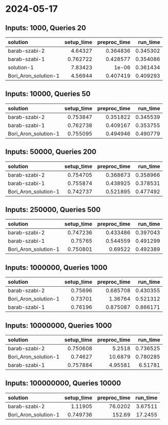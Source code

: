 # 2024-05-17

## Inputs: 1000, Queries 20

| solution             |   setup_time |   preproc_time |   run_time |
|:---------------------|-------------:|---------------:|-----------:|
| barab-szabi-2        |     4.64327  |       0.364836 |   0.345302 |
| barab-szabi-1        |     0.762722 |       0.428577 |   0.354086 |
| solution-1           |     7.83423  |       1e-06    |   0.361434 |
| Bori_Aron_solution-1 |     4.56944  |       0.407419 |   0.409293 |

## Inputs: 10000, Queries 50

| solution             |   setup_time |   preproc_time |   run_time |
|:---------------------|-------------:|---------------:|-----------:|
| barab-szabi-2        |     0.753847 |       0.351822 |   0.345539 |
| barab-szabi-1        |     0.762738 |       0.409167 |   0.353755 |
| Bori_Aron_solution-1 |     0.755095 |       0.494946 |   0.490779 |

## Inputs: 50000, Queries 200

| solution             |   setup_time |   preproc_time |   run_time |
|:---------------------|-------------:|---------------:|-----------:|
| barab-szabi-2        |     0.754705 |       0.368673 |   0.358966 |
| barab-szabi-1        |     0.755874 |       0.438925 |   0.378531 |
| Bori_Aron_solution-1 |     0.742737 |       0.521895 |   0.477492 |

## Inputs: 250000, Queries 500

| solution             |   setup_time |   preproc_time |   run_time |
|:---------------------|-------------:|---------------:|-----------:|
| barab-szabi-2        |     0.747236 |       0.433486 |   0.397043 |
| barab-szabi-1        |     0.75765  |       0.544559 |   0.491299 |
| Bori_Aron_solution-1 |     0.750801 |       0.69522  |   0.492389 |

## Inputs: 1000000, Queries 1000

| solution             |   setup_time |   preproc_time |   run_time |
|:---------------------|-------------:|---------------:|-----------:|
| barab-szabi-2        |      0.75696 |       0.685708 |   0.430355 |
| Bori_Aron_solution-1 |      0.73701 |       1.36764  |   0.521312 |
| barab-szabi-1        |      0.76196 |       0.875087 |   0.866171 |

## Inputs: 10000000, Queries 1000

| solution             |   setup_time |   preproc_time |   run_time |
|:---------------------|-------------:|---------------:|-----------:|
| barab-szabi-2        |     0.750608 |        5.2518  |   0.736525 |
| Bori_Aron_solution-1 |     0.74627  |       10.6879  |   0.780285 |
| barab-szabi-1        |     0.757884 |        4.95581 |   6.51781  |

## Inputs: 100000000, Queries 10000

| solution             |   setup_time |   preproc_time |   run_time |
|:---------------------|-------------:|---------------:|-----------:|
| barab-szabi-2        |     1.11905  |        76.0202 |    3.67511 |
| Bori_Aron_solution-1 |     0.749736 |       152.69   |   17.2455  |